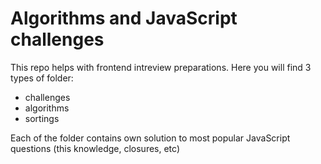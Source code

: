 # Algorithms and JavaScript challenges

This repo helps with frontend intreview preparations. Here you will find 3 types of folder:

* challenges
* algorithms
* sortings

Each of the folder contains own solution to most popular JavaScript questions (this knowledge, closures, etc)
